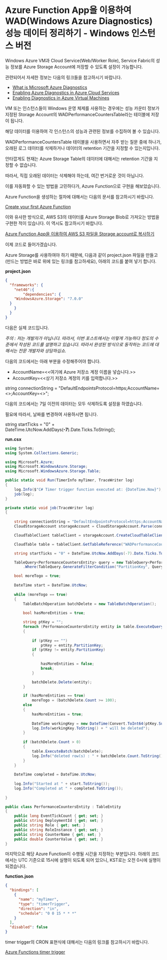 # Azure Function App을 이용하여 WAD(Windows Azure Diagnostics) 성능 데이터 정리하기 - Windows 인스턴스 버전

Windows Azure VM과 Cloud Service(Web/Worker Role), Service Fabric의 성능 정보를 Azure Storage Account에 저장할 수 있도록 설정이 가능합니다.

관련되어서 자세한 정보는 다음의 링크들을 참고하시기 바랍니다.

* [What is Microsoft Azure Diagnostics](https://azure.microsoft.com/en-us/documentation/articles/azure-diagnostics/)
* [Enabling Azure Diagnostics in Azure Cloud Services](https://azure.microsoft.com/en-us/documentation/articles/cloud-services-dotnet-diagnostics/)
* [Enabling Diagnostics in Azure Virtual Machines](https://azure.microsoft.com/en-us/documentation/articles/virtual-machines-dotnet-diagnostics/)

VM 또는 인스턴스들이 Windows 운영 체제를 사용하는 경우에는 성능 카운터 정보가 지정된 Storage Account의 WADPerformanceCountersTable라는 테이블에 저장이 됩니다.

해당 데이터를 이용하여 각 인스턴스의 성능과 관련된 정보를 수집하여 볼 수 있습니다.

WADPerformanceCountersTable 테이블을 사용하면서 자주 받는 질문 중에 하나가, 오래된 로그 데이터를 삭제하거나 데이터의 retention 기간을 지정할 수 있는지입니다.

안타깝게도 현재는 Azure Storage Table의 데이터에 대해서는 retention 기간을 지정할 수 없습니다.

따라서, 직접 오래된 데이터는 삭제해야 하는데, 여간 번거로운 것이 아닙니다. 

이를 자동화할 수 있는 방법을 고민하다가, Azure Function으로 구현을 해보았습니다.

Azure Function을 생성하는 절차에 대해서는 다음의 문서를 참고하시기 바랍니다.

[Create your first Azure Function](https://azure.microsoft.com/en-us/documentation/articles/functions-create-first-azure-function/)

이와 유사한 방식으로, AWS S3의 데이터를 Azure Storage Blob로 가져오는 방법을 구현한 적이 있습니다. 
이 역시도 참고하시기 바랍니다.

[Azure Function App을 이용하여 AWS S3 파일을 Storage account로 복사하기](https://github.com/jiyongseong/AzurePaaSHol/tree/master/azure_function/copy-awss3-to-azure-storageaccount-using-functionapp)

이제 코드로 들어가겠습니다.

Azure Storage를 사용하여야 하기 때문에, 다음과 같이 project.json 파일을 만들고(만드는 방법은 바로 위에 있는 링크를 참고하세요), 아래의 코드를 붙여 넣기 합니다.

**project.json**
```JSON
{
  "frameworks": {
    "net46":{
        "dependencies": {
    "WindowsAzure.Storage": "7.0.0"
  }
    }
  }
}
```

다음은 실제 코드입니다.

*주의 : 저는 개발자가 아닙니다. 따라서, 이번 포스트에서는 이렇게 가능하다 정도의 수준에서 작성된 코드를 설명하고 있습니다. 따라서 완성된 방식으로 동작하는 코드에 대해서는 전문 개발자와 상담하십쇼.*

다음의 코드에서는 아래 부분을 수정해주어야 합니다.

* AccountName=<<여기에 Azure 저장소 계정 이름을 넣습니다.>>
* AccountKey=<<상기 저장소 계정의 키를 입력합니다.>>

string connectionString = "DefaultEndpointsProtocol=https;AccountName=<<Storage Account Name>>;AccountKey=<<Storage account key>>";

다음의 코드에서는 7일 이전의 데이터는 모두 삭제하도록 설정을 하였습니다. 

필요에 따라서, 날짜를 변경하여 사용하시면 됩니다.

string startTicks = "0" + DateTime.UtcNow.AddDays(**-7**).Date.Ticks.ToString();

**run.csx**
```C#
using System;
using System.Collections.Generic;

using Microsoft.Azure;
using Microsoft.WindowsAzure.Storage;
using Microsoft.WindowsAzure.Storage.Table;

public static void Run(TimerInfo myTimer, TraceWriter log)
{
    log.Info($"C# Timer trigger function executed at: {DateTime.Now}");  
    job(log);
}

private static void job(TraceWriter log)
{
    
    string connectionString = "DefaultEndpointsProtocol=https;AccountName=<<Storage Account Name>>;AccountKey=<<Storage account key>>";
    CloudStorageAccount storageAccount = CloudStorageAccount.Parse(connectionString);

    CloudTableClient tableClient = storageAccount.CreateCloudTableClient();

    CloudTable table = tableClient.GetTableReference("WADPerformanceCountersTable");

    string startTicks = "0" + DateTime.UtcNow.AddDays(-7).Date.Ticks.ToString();

    TableQuery<PerformanceCountersEntity> query = new TableQuery<PerformanceCountersEntity>()
        .Where(TableQuery.GenerateFilterCondition("PartitionKey", QueryComparisons.LessThan, startTicks)).Select(new List<string>() { "RowKey" }).Take(100);

    bool moreTogo = true;
	
	DateTime start = DateTime.UtcNow;
	
	while (moreTogo == true)
    {
        TableBatchOperation batchDelete = new TableBatchOperation();
        
        bool hasMoreEntities = true;

        string ptKey = "";
        foreach (PerformanceCountersEntity entity in table.ExecuteQuery(query))
        {
            
            if (ptKey == "")
                ptKey = entity.PartitionKey;
            if (ptKey != entity.PartitionKey)
            {
 
                hasMoreEntities = false;
                break;
            }

            batchDelete.Delete(entity);
        }

        if (hasMoreEntities == true)
            moreTogo = (batchDelete.Count >= 100);
        else
        {
            hasMoreEntities = true;
        
            DateTime workingKey = new DateTime(Convert.ToInt64(ptKey.Substring(1, ptKey.Length - 1)));
            log.Info(workingKey.ToString() + " will be deleted");
        }
        
        if (batchDelete.Count > 0)
        {
            table.ExecuteBatch(batchDelete);
            log.Info("deleted row(s) : " + batchDelete.Count.ToString());
        }
    }
    
    DateTime completed = DateTime.UtcNow;
    
    log.Info("Started at " + start.ToString());
	log.Info("Completed at " + completed.ToString());
	
}

public class PerformanceCountersEntity : TableEntity
{
    public long EventTickCount { get; set; }
    public string DeploymentId { get; set; }
    public string Role { get; set; }
    public string RoleInstance { get; set; }
    public string CounterName { get; set; }
    public double CounterValue { get; set; }
}
```

마지막으로 해당 Azure Function이 수행될 시간을 지정하는 부분입니다. 아래의 코드에서는 UTC 기준으로 15시에 실행이 되도록 되어 있으니, KST로는 오전 0시에 실행이 되겠습니다.

**function.json**
```json
{
  "bindings": [
    {
      "name": "myTimer",
      "type": "timerTrigger",
      "direction": "in",
      "schedule": "0 0 15 * * *"
    }
  ],
  "disabled": false
}
```

timer trigger의 CRON 표현식에 대해서는 다음의 링크를 참고하시기 바랍니다.

[Azure Functions timer trigger](https://azure.microsoft.com/en-us/documentation/articles/functions-bindings-timer/)
